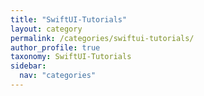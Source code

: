 ```yaml
---
title: "SwiftUI-Tutorials"
layout: category
permalink: /categories/swiftui-tutorials/
author_profile: true
taxonomy: SwiftUI-Tutorials
sidebar:
  nav: "categories"
---
```

